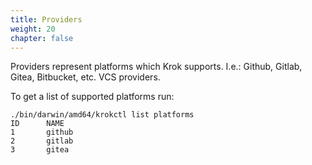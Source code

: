 ```yaml
---
title: Providers
weight: 20
chapter: false
---
```


Providers represent platforms which Krok supports. I.e.: Github, Gitlab, Gitea, Bitbucket, etc. VCS providers.

To get a list of supported platforms run:

```
./bin/darwin/amd64/krokctl list platforms
ID      NAME
1       github
2       gitlab
3       gitea
```
